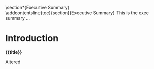 \section*{Executive Summary}                                    
\addcontentsline{toc}{section}{Executive Summary} 
This is the exec summary ...

# Introduction

**{{title}}**

Altered
